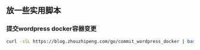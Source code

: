 ## 放一些实用脚本

### 提交wordpress docker容器变更

```bash
curl -sSL https://blog.zhouzhipeng.com/go/commit_wordpress_docker | bash  -s '201802081011' '禁止更新插件以及文章图片'
```



